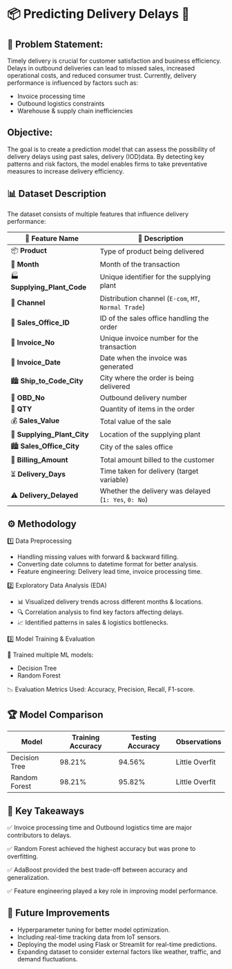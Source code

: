 
# 📦 Predicting Delivery Delays 🚛
## 📌 Problem Statement:
Timely delivery is crucial for customer satisfaction and business efficiency. Delays in outbound deliveries can lead to missed sales, increased operational costs, and reduced consumer trust.
Currently, delivery performance is influenced by factors such as:

* Invoice processing time
* Outbound logistics constraints
* Warehouse & supply chain inefficiencies

## Objective:
 The goal is to create a prediction model that can
 assess the possibility of delivery delays using past sales,
 delivery (IOD)data. By detecting key patterns and risk
 factors, the model enables firms to take preventative
 measures to increase delivery efficiency.

 ## 📊 Dataset Description  

The dataset consists of multiple features that influence delivery performance:  

| 🔢 **Feature Name**          | 📌 **Description** |
|----------------------------|------------------|
| 📦 **Product**             | Type of product being delivered  |
| 📆 **Month**               | Month of the transaction |
| 🏭 **Supplying_Plant_Code** | Unique identifier for the supplying plant |
| 🚚 **Channel**             | Distribution channel (`E-com`, `MT`, `Normal Trade`) |
| 🏢 **Sales_Office_ID**     | ID of the sales office handling the order |
| 🧾 **Invoice_No**         | Unique invoice number for the transaction |
| 📅 **Invoice_Date**       | Date when the invoice was generated |
| 🏙️ **Ship_to_Code_City**  | City where the order is being delivered |
| 🔄 **OBD_No**            | Outbound delivery number |
| 🔢 **QTY**                | Quantity of items in the order |
| 💰 **Sales_Value**        | Total value of the sale |
| 🏬 **Supplying_Plant_City** | Location of the supplying plant |
| 🏙️ **Sales_Office_City** | City of the sales office |
| 🧾 **Billing_Amount**     | Total amount billed to the customer |
| ⏳ **Delivery_Days**      | Time taken for delivery (target variable) |
| ⚠️ **Delivery_Delayed**  | Whether the delivery was delayed (`1: Yes`, `0: No`) |

## ⚙️ Methodology
1️⃣ Data Preprocessing
* Handling missing values with forward & backward filling.
* Converting date columns to datetime format for better analysis.
* Feature engineering: Delivery lead time, invoice processing time.

2️⃣ Exploratory Data Analysis (EDA)
* 📊 Visualized delivery trends across different months & locations.
* 🔍 Correlation analysis to find key factors affecting delays.
* 📈 Identified patterns in sales & logistics bottlenecks.

3️⃣ Model Training & Evaluation

🤖 Trained multiple ML models:
* Decision Tree
* Random Forest

📉 Evaluation Metrics Used:
Accuracy, Precision, Recall, F1-score.

## 🏆 Model Comparison  

| **Model**             | **Training Accuracy** | **Testing Accuracy** | **Observations** |
|----------------------|------------------|------------------|------------------------|
|  Decision Tree | 98.21%            | 94.56%            | Little Overfit |
| Random Forest       | 98.21%            | 95.82%            | Little Overfit |

## 📌 Key Takeaways
✅ Invoice processing time and Outbound logistics time are major contributors to delays.

✅ Random Forest achieved the highest accuracy but was prone to overfitting.

✅ AdaBoost provided the best trade-off between accuracy and generalization.

✅ Feature engineering played a key role in improving model performance.

## 🚀 Future Improvements
*  Hyperparameter tuning for better model optimization.
* Including real-time tracking data from IoT sensors.
* Deploying the model using Flask or Streamlit for real-time predictions.
* Expanding dataset to consider external factors like weather, traffic, and demand fluctuations.
